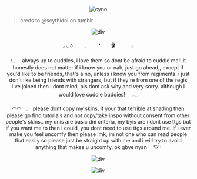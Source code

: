 
<p align="center"> <img src="https://64.media.tumblr.com/45e987f5f83e447a7b7003821c95bb2c/951eaa826ea233ba-ae/s1280x1920/11f63ea434568d1ddbe5e7f783314b8db9e7a689.pnj" alt="cyno" />

> creds to @scythidol on tumblr

<p align="center"> <img src= "https://64.media.tumblr.com/e7c7357cf5f00c286f706b0c49bec97a/3e1c4115d43cbed4-f2/s1280x1920/4976bba2c4d31f83c18a6ce2a8a863fef5bea583.pnj" alt="div" />
<p align="center"> ◞ ◟ 𑁬　　﹒　　❛　　🩰　　　𓂂
<p align="center">ৎ 𓈒   always up to cuddles, i love them so dont be afraid to cuddle me!! it honestly does not matter if i know you or nah, just go ahead,, except if you'd like to be friends, that's a no, unless i know you from regiments. i just don't like being friends with strangers, but if they're from one of the regis i've joined then i dont mind, pls dont ask why and very sorry. although i would love cuddle buddies!    𓂃

<p align="center"> ◠◠ 𓈒 please dont copy my skins, if your that terrible at shading then please go find tutorials and not copy/take inspo without consent from other people's skins.. my dnis are basic dni criteria, my byis are i dont use ttgs but if you want me to then i could, you dont need to use ttgs around me. if i ever make you feel uncomfy then please lmk, im not one who can read people that easily so please just be straight up with me and i will try to avoid anything that makes u uncomfy. ok gbye nyan  ♡ ᵎ


<p align="center"> <img src="https://64.media.tumblr.com/6148c4f494c65e918eaa55bfb08e5958/3e1c4115d43cbed4-5a/s1280x1920/5641b13843b78f49e4173e9f28f0e235310785f6.pnj" alt="div" />
<p align="center"> <img src= "https://media.discordapp.net/attachments/804978370050916362/1374487103622348900/tumblr_463b8db0b87a848f9bffcbb6673ceac1_4a64ea30_500.gif.webp?ex=68c4855e&is=68c333de&hm=1f89d866c00ba0c3e939aad6ad698e7f5049a42cac0020a60bbfa978ae48c5f5&=&animated=true" alt="div" />

